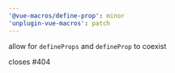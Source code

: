 ```yaml
---
'@vue-macros/define-prop': minor
'unplugin-vue-macros': patch
---
```


allow for `defineProps` and `defineProp` to coexist

closes #404
